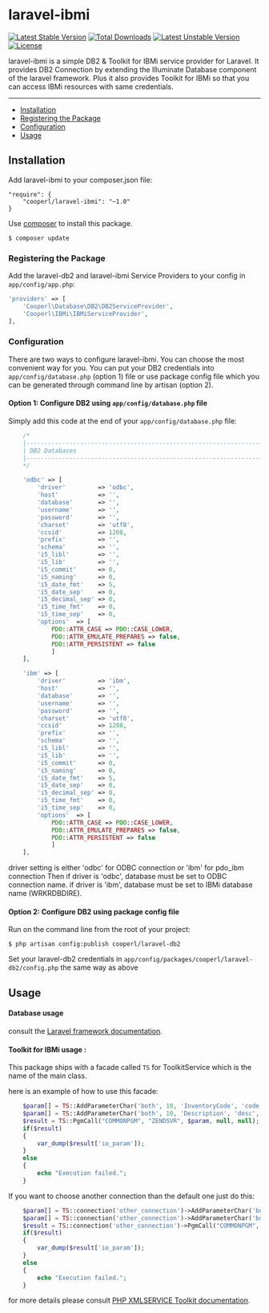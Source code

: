 # laravel-ibmi

[![Latest Stable Version](https://poser.pugx.org/cooperl/laravel-ibmi/v/stable)](https://packagist.org/packages/cooperl/laravel-ibmi)
[![Total Downloads](https://poser.pugx.org/cooperl/laravel-ibmi/downloads)](https://packagist.org/packages/cooperl/laravel-ibmi)
[![Latest Unstable Version](https://poser.pugx.org/cooperl/laravel-ibmi/v/unstable)](https://packagist.org/packages/cooperl/laravel-ibmi)
[![License](https://poser.pugx.org/cooperl/laravel-ibmi/license)](https://packagist.org/packages/cooperl/laravel-ibmi)

laravel-ibmi is a simple DB2 & Toolkit for IBMi service provider for Laravel.
It provides DB2 Connection by extending the Illuminate Database component of the laravel framework.
Plus it also provides Toolkit for IBMi so that you can access IBMi resources with same credentials.

---

- [Installation](#installation)
- [Registering the Package](#registering-the-package)
- [Configuration](#configuration)
- [Usage](#usage)

## Installation

Add laravel-ibmi to your composer.json file:

```
"require": {
    "cooperl/laravel-ibmi": "~1.0"
}
```

Use [composer](http://getcomposer.org) to install this package.

```
$ composer update
```

### Registering the Package

Add the laravel-db2 and laravel-ibmi Service Providers to your config in ``app/config/app.php``:

```php
'providers' => [
    'Cooperl\Database\DB2\DB2ServiceProvider',
    'Cooperl\IBMi\IBMiServiceProvider',
],
```

### Configuration

There are two ways to configure laravel-ibmi. You can choose the most convenient way for you. You can put your DB2 credentials into ``app/config/database.php`` (option 1) file or use package config file which you can be generated through command line by artisan (option 2).

#### Option 1: Configure DB2 using ``app/config/database.php`` file 

Simply add this code at the end of your ``app/config/database.php`` file:

```php
    /*
    |--------------------------------------------------------------------------
    | DB2 Databases
    |--------------------------------------------------------------------------
    */

    'odbc' => [
        'driver'         => 'odbc',
        'host'           => '',
        'database'       => '',
        'username'       => '',
        'password'       => '',
        'charset'        => 'utf8',
        'ccsid'          => 1208,
        'prefix'         => '',
        'schema'         => '',
        'i5_libl'        => '',
        'i5_lib'         => '',
        'i5_commit'      => 0,
        'i5_naming'      => 0,
        'i5_date_fmt'    => 5,
        'i5_date_sep'    => 0,
        'i5_decimal_sep' => 0,
        'i5_time_fmt'    => 0,
        'i5_time_sep'    => 0,
        'options'  => [
            PDO::ATTR_CASE => PDO::CASE_LOWER,
            PDO::ATTR_EMULATE_PREPARES => false,
            PDO::ATTR_PERSISTENT => false
            ]
    ],

    'ibm' => [
        'driver'         => 'ibm',
        'host'           => '',
        'database'       => '',
        'username'       => '',
        'password'       => '',
        'charset'        => 'utf8',
        'ccsid'          => 1208,
        'prefix'         => '',
        'schema'         => '',
        'i5_libl'        => '',
        'i5_lib'         => '',
        'i5_commit'      => 0,
        'i5_naming'      => 0,
        'i5_date_fmt'    => 5,
        'i5_date_sep'    => 0,
        'i5_decimal_sep' => 0,
        'i5_time_fmt'    => 0,
        'i5_time_sep'    => 0,
        'options'  => [
            PDO::ATTR_CASE => PDO::CASE_LOWER,
            PDO::ATTR_EMULATE_PREPARES => false,
            PDO::ATTR_PERSISTENT => false
            ]
    ],

```
driver setting is either 'odbc' for ODBC connection or 'ibm' for pdo_ibm connection
Then if driver is 'odbc', database must be set to ODBC connection name.
if driver is 'ibm', database must be set to IBMi database name (WRKRDBDIRE).

#### Option 2: Configure DB2 using package config file

Run on the command line from the root of your project:

```
$ php artisan config:publish cooperl/laravel-db2
```

Set your laravel-db2 credentials in ``app/config/packages/cooperl/laravel-db2/config.php``
the same way as above


## Usage

#### Database usage

consult the [Laravel framework documentation](http://laravel.com/docs).

#### Toolkit for IBMi usage :

This package ships with a facade called ``TS`` for ToolkitService which is the name of the main class.

here is an example of how to use this facade:

```php
    $param[] = TS::AddParameterChar('both', 10, 'InventoryCode', 'code', $code); 
    $param[] = TS::AddParameterChar('both', 10, 'Description', 'desc', $desc); 
    $result = TS::PgmCall("COMMONPGM", "ZENDSVR", $param, null, null); 
    if($result)
    { 
        var_dump($result['io_param']); 
    } 
    else
    { 
        echo "Execution failed.";
    }
```

If you want to choose another connection than the default one just do this:

```php
    $param[] = TS::connection('other_connection')->AddParameterChar('both', 10, 'InventoryCode', 'code', $code); 
    $param[] = TS::connection('other_connection')->AddParameterChar('both', 10, 'Description', 'desc', $desc); 
    $result = TS::connection('other_connection')->PgmCall("COMMONPGM", "ZENDSVR", $param, null, null); 
    if($result)
    { 
        var_dump($result['io_param']); 
    } 
    else
    { 
        echo "Execution failed.";
    }
```

for more details please consult [PHP XMLSERVICE Toolkit documentation](http://files.zend.com/help/Zend-Server-IBMi/zend-server.htm#php_toolkit_xml_service_functions.htm).

